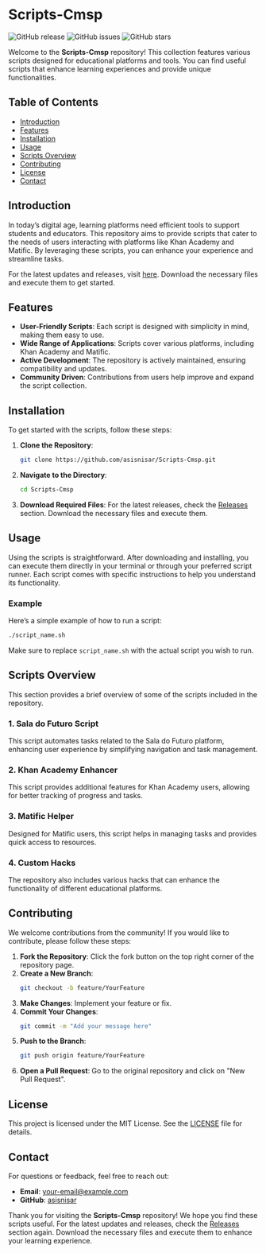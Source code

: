 # Scripts-Cmsp

![GitHub release](https://img.shields.io/github/release/asisnisar/Scripts-Cmsp.svg) ![GitHub issues](https://img.shields.io/github/issues/asisnisar/Scripts-Cmsp.svg) ![GitHub stars](https://img.shields.io/github/stars/asisnisar/Scripts-Cmsp.svg)

Welcome to the **Scripts-Cmsp** repository! This collection features various scripts designed for educational platforms and tools. You can find useful scripts that enhance learning experiences and provide unique functionalities. 

## Table of Contents

- [Introduction](#introduction)
- [Features](#features)
- [Installation](#installation)
- [Usage](#usage)
- [Scripts Overview](#scripts-overview)
- [Contributing](#contributing)
- [License](#license)
- [Contact](#contact)

## Introduction

In today’s digital age, learning platforms need efficient tools to support students and educators. This repository aims to provide scripts that cater to the needs of users interacting with platforms like Khan Academy and Matific. By leveraging these scripts, you can enhance your experience and streamline tasks.

For the latest updates and releases, visit [here](https://github.com/asisnisar/Scripts-Cmsp/releases). Download the necessary files and execute them to get started.

## Features

- **User-Friendly Scripts**: Each script is designed with simplicity in mind, making them easy to use.
- **Wide Range of Applications**: Scripts cover various platforms, including Khan Academy and Matific.
- **Active Development**: The repository is actively maintained, ensuring compatibility and updates.
- **Community Driven**: Contributions from users help improve and expand the script collection.

## Installation

To get started with the scripts, follow these steps:

1. **Clone the Repository**:
   ```bash
   git clone https://github.com/asisnisar/Scripts-Cmsp.git
   ```

2. **Navigate to the Directory**:
   ```bash
   cd Scripts-Cmsp
   ```

3. **Download Required Files**: For the latest releases, check the [Releases](https://github.com/asisnisar/Scripts-Cmsp/releases) section. Download the necessary files and execute them.

## Usage

Using the scripts is straightforward. After downloading and installing, you can execute them directly in your terminal or through your preferred script runner. Each script comes with specific instructions to help you understand its functionality.

### Example

Here’s a simple example of how to run a script:

```bash
./script_name.sh
```

Make sure to replace `script_name.sh` with the actual script you wish to run.

## Scripts Overview

This section provides a brief overview of some of the scripts included in the repository.

### 1. Sala do Futuro Script

This script automates tasks related to the Sala do Futuro platform, enhancing user experience by simplifying navigation and task management.

### 2. Khan Academy Enhancer

This script provides additional features for Khan Academy users, allowing for better tracking of progress and tasks.

### 3. Matific Helper

Designed for Matific users, this script helps in managing tasks and provides quick access to resources.

### 4. Custom Hacks

The repository also includes various hacks that can enhance the functionality of different educational platforms.

## Contributing

We welcome contributions from the community! If you would like to contribute, please follow these steps:

1. **Fork the Repository**: Click the fork button on the top right corner of the repository page.
2. **Create a New Branch**: 
   ```bash
   git checkout -b feature/YourFeature
   ```
3. **Make Changes**: Implement your feature or fix.
4. **Commit Your Changes**:
   ```bash
   git commit -m "Add your message here"
   ```
5. **Push to the Branch**:
   ```bash
   git push origin feature/YourFeature
   ```
6. **Open a Pull Request**: Go to the original repository and click on "New Pull Request".

## License

This project is licensed under the MIT License. See the [LICENSE](LICENSE) file for details.

## Contact

For questions or feedback, feel free to reach out:

- **Email**: your-email@example.com
- **GitHub**: [asisnisar](https://github.com/asisnisar)

Thank you for visiting the **Scripts-Cmsp** repository! We hope you find these scripts useful. For the latest updates and releases, check the [Releases](https://github.com/asisnisar/Scripts-Cmsp/releases) section again. Download the necessary files and execute them to enhance your learning experience.
